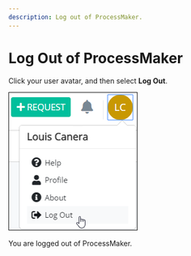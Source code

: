 ```yaml
---
description: Log out of ProcessMaker.
---
```


# Log Out of ProcessMaker

Click your user avatar, and then select **Log Out**.

![Log Out option to log out of ProcessMaker](../.gitbook/assets/log-out-option.png)

You are logged out of ProcessMaker.

